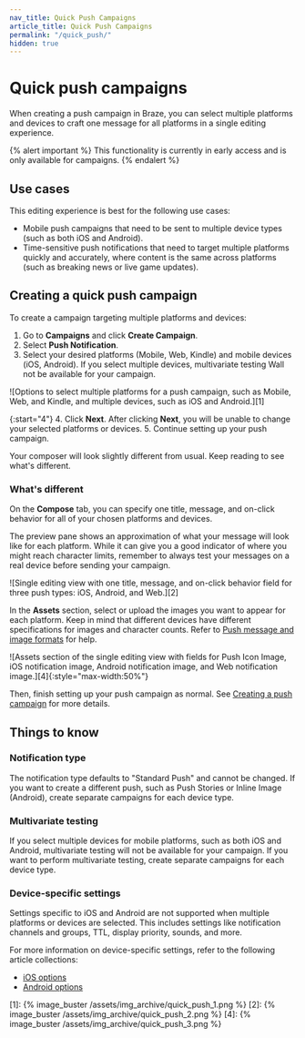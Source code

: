 ```yaml
---
nav_title: Quick Push Campaigns
article_title: Quick Push Campaigns
permalink: "/quick_push/"
hidden: true
---
```


# Quick push campaigns

When creating a push campaign in Braze, you can select multiple platforms and devices to craft one message for all platforms in a single editing experience.

{% alert important %}
This functionality is currently in early access and is only available for campaigns.
{% endalert %}

## Use cases

This editing experience is best for the following use cases:

- Mobile push campaigns that need to be sent to multiple device types (such as both iOS and Android).
- Time-sensitive push notifications that need to target multiple platforms quickly and accurately, where content is the same across platforms (such as breaking news or live game updates).

## Creating a quick push campaign

To create a campaign targeting multiple platforms and devices:

1. Go to **Campaigns** and click **Create Campaign**.
2. Select **Push Notification**.
3. Select your desired platforms (Mobile, Web, Kindle) and mobile devices (iOS, Android). If you select multiple devices, multivariate testing Wall not be available for your campaign.

![Options to select multiple platforms for a push campaign, such as Mobile, Web, and Kindle, and multiple devices, such as iOS and Android.][1]

{:start="4"}
4. Click **Next**. After clicking **Next**, you will be unable to change your selected platforms or devices.
5. Continue setting up your push campaign.

Your composer will look slightly different from usual. Keep reading to see what's different.

### What's different

On the **Compose** tab, you can specify one title, message, and on-click behavior for all of your chosen platforms and devices.

The preview pane shows an approximation of what your message will look like for each platform. While it can give you a good indicator of where you might reach character limits, remember to always test your messages on a real device before sending your campaign.

![Single editing view with one title, message, and on-click behavior field for three push types: iOS, Android, and Web.][2]

In the **Assets** section, select or upload the images you want to appear for each platform. Keep in mind that different devices have different specifications for images and character counts. Refer to [Push message and image formats][3] for help.

![Assets section of the single editing view with fields for Push Icon Image, iOS notification image, Android notification image, and Web notification image.][4]{:style="max-width:50%"}

Then, finish setting up your push campaign as normal. See [Creating a push campaign][5] for more details.

## Things to know

### Notification type

The notification type defaults to "Standard Push" and cannot be changed. If you want to create a different push, such as Push Stories or Inline Image (Android), create separate campaigns for each device type.

### Multivariate testing

If you select multiple devices for mobile platforms, such as both iOS and Android, multivariate testing will not be available for your campaign. If you want to perform multivariate testing, create separate campaigns for each device type.

### Device-specific settings

Settings specific to iOS and Android are not supported when multiple platforms or devices are selected. This includes settings like notification channels and groups, TTL, display priority, sounds, and more.

For more information on device-specific settings, refer to the following article collections:

- [iOS options][6]
- [Android options][7]


[1]: {% image_buster /assets/img_archive/quick_push_1.png %}
[2]: {% image_buster /assets/img_archive/quick_push_2.png %}
[4]: {% image_buster /assets/img_archive/quick_push_3.png %}

[3]: {{site.baseurl}}/user_guide/message_building_by_channel/push/best_practices/message_format/
[5]: {{site.baseurl}}/user_guide/message_building_by_channel/push/creating_a_push_message/
[6]: {{site.baseurl}}/user_guide/message_building_by_channel/push/ios
[7]: {{site.baseurl}}/user_guide/message_building_by_channel/push/android